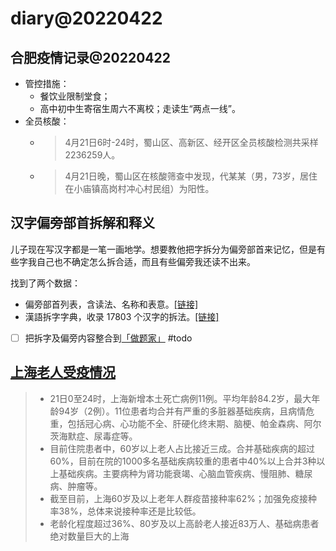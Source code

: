 # diary@20220422

## 合肥疫情记录@20220422
- 管控措施：
  - 餐饮业限制堂食；
  - 高中初中生寄宿生周六不离校；走读生“两点一线”。
- 全员核酸：
  - > 4月21日6时-24时，蜀山区、高新区、经开区全员核酸检测共采样2236259人。
  - > 4月21日晚，蜀山区在核酸筛查中发现，代某某（男，73岁，居住在小庙镇高岗村冲心村民组）为阳性。

## 汉字偏旁部首拆解和释义

儿子现在写汉字都是一笔一画地学。想要教他把字拆分为偏旁部首来记忆，但是有些字我自己也不确定怎么拆合适，而且有些偏旁我还读不出来。

找到了两个数据：
- 偏旁部首列表，含读法、名称和表意。[[链接]](http://xh.5156edu.com/page/z2443m7618j19616.html)
- 漢語拆字字典，收录 17803 个汉字的拆法。[[链接]](https://github.com/kfcd/chaizi)

- [ ] 把拆字及偏旁内容整合到[「做题家」](https://github.com/HuangJian/FamilyEducation) #todo


## [上海老人受疫情况](http://www.news.cn/2022-04/22/c_1128586930.htm)
> - 21日0至24时，上海新增本土死亡病例11例。平均年龄84.2岁，最大年龄94岁（2例）。11位患者均合并有严重的多脏器基础疾病，且病情危重，包括冠心病、心功能不全、肝硬化终末期、脑梗、帕金森病、阿尔茨海默症、尿毒症等。
> - 目前住院患者中，60岁以上老人占比接近三成。合并基础疾病的超过60%，目前在院的1000多名基础疾病较重的患者中40%以上合并3种以上基础疾病。主要病种为肾功能衰竭、心脑血管疾病、慢阻肺、糖尿病、肿瘤等。
> - 截至目前，上海60岁及以上老年人群疫苗接种率62%；加强免疫接种率38%，总体来说接种率还是比较低。
> - 老龄化程度超过36%、80岁及以上高龄老人接近83万人、基础病患者绝对数量巨大的上海
